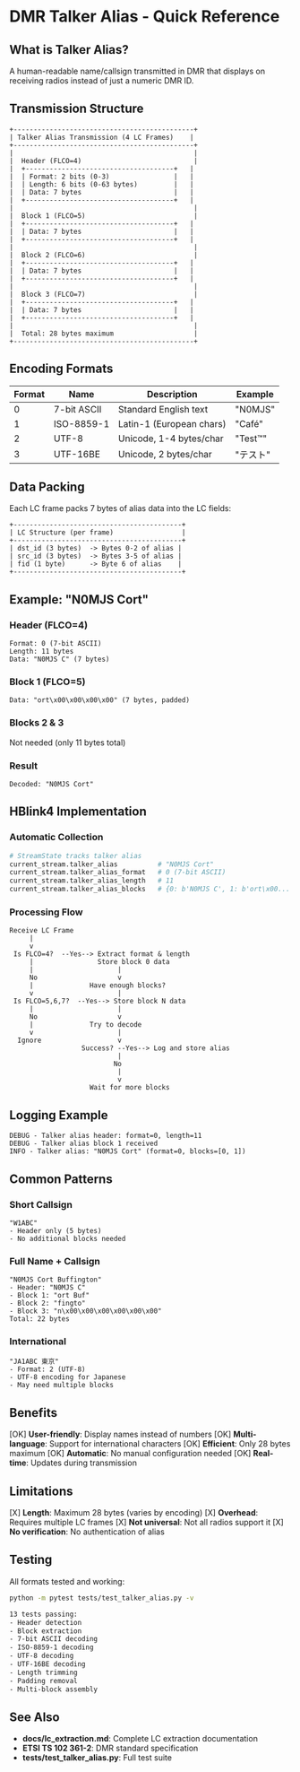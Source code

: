 # DMR Talker Alias - Quick Reference

## What is Talker Alias?

A human-readable name/callsign transmitted in DMR that displays on receiving radios instead of just a numeric DMR ID.

## Transmission Structure

```
+---------------------------------------------+
| Talker Alias Transmission (4 LC Frames)    |
+---------------------------------------------+
|                                             |
|  Header (FLCO=4)                            |
|  +-------------------------------------+   |
|  | Format: 2 bits (0-3)                |   |
|  | Length: 6 bits (0-63 bytes)         |   |
|  | Data: 7 bytes                       |   |
|  +-------------------------------------+   |
|                                             |
|  Block 1 (FLCO=5)                           |
|  +-------------------------------------+   |
|  | Data: 7 bytes                       |   |
|  +-------------------------------------+   |
|                                             |
|  Block 2 (FLCO=6)                           |
|  +-------------------------------------+   |
|  | Data: 7 bytes                       |   |
|  +-------------------------------------+   |
|                                             |
|  Block 3 (FLCO=7)                           |
|  +-------------------------------------+   |
|  | Data: 7 bytes                       |   |
|  +-------------------------------------+   |
|                                             |
|  Total: 28 bytes maximum                    |
+---------------------------------------------+
```

## Encoding Formats

| Format | Name | Description | Example |
|--------|------|-------------|---------|
| 0 | 7-bit ASCII | Standard English text | "N0MJS" |
| 1 | ISO-8859-1 | Latin-1 (European chars) | "Café" |
| 2 | UTF-8 | Unicode, 1-4 bytes/char | "Test™" |
| 3 | UTF-16BE | Unicode, 2 bytes/char | "テスト" |

## Data Packing

Each LC frame packs 7 bytes of alias data into the LC fields:

```
+------------------------------------------+
| LC Structure (per frame)                 |
+------------------------------------------+
| dst_id (3 bytes)  -> Bytes 0-2 of alias |
| src_id (3 bytes)  -> Bytes 3-5 of alias |
| fid (1 byte)      -> Byte 6 of alias    |
+------------------------------------------+
```

## Example: "N0MJS Cort"

### Header (FLCO=4)
```
Format: 0 (7-bit ASCII)
Length: 11 bytes
Data: "N0MJS C" (7 bytes)
```

### Block 1 (FLCO=5)
```
Data: "ort\x00\x00\x00\x00" (7 bytes, padded)
```

### Blocks 2 & 3
Not needed (only 11 bytes total)

### Result
```
Decoded: "N0MJS Cort"
```

## HBlink4 Implementation

### Automatic Collection

```python
# StreamState tracks talker alias
current_stream.talker_alias          # "N0MJS Cort"
current_stream.talker_alias_format   # 0 (7-bit ASCII)
current_stream.talker_alias_length   # 11
current_stream.talker_alias_blocks   # {0: b'N0MJS C', 1: b'ort\x00...'}
```

### Processing Flow

```
Receive LC Frame
     |
     v
 Is FLCO=4?  --Yes--> Extract format & length
     |                Store block 0 data
     |                     |
     No                    v
     |              Have enough blocks?
     v                     |
 Is FLCO=5,6,7?  --Yes--> Store block N data
     |                     |
     No                    v
     |              Try to decode
     v                     |
  Ignore                   v
                  Success? --Yes--> Log and store alias
                           |
                          No
                           |
                           v
                    Wait for more blocks
```

## Logging Example

```
DEBUG - Talker alias header: format=0, length=11
DEBUG - Talker alias block 1 received
INFO - Talker alias: "N0MJS Cort" (format=0, blocks=[0, 1])
```

## Common Patterns

### Short Callsign
```
"W1ABC"
- Header only (5 bytes)
- No additional blocks needed
```

### Full Name + Callsign
```
"N0MJS Cort Buffington"
- Header: "N0MJS C"
- Block 1: "ort Buf"
- Block 2: "fingto"
- Block 3: "n\x00\x00\x00\x00\x00\x00"
Total: 22 bytes
```

### International
```
"JA1ABC 東京"
- Format: 2 (UTF-8)
- UTF-8 encoding for Japanese
- May need multiple blocks
```

## Benefits

[OK] **User-friendly**: Display names instead of numbers
[OK] **Multi-language**: Support for international characters
[OK] **Efficient**: Only 28 bytes maximum
[OK] **Automatic**: No manual configuration needed
[OK] **Real-time**: Updates during transmission

## Limitations

[X] **Length**: Maximum 28 bytes (varies by encoding)
[X] **Overhead**: Requires multiple LC frames
[X] **Not universal**: Not all radios support it
[X] **No verification**: No authentication of alias

## Testing

All formats tested and working:

```bash
python -m pytest tests/test_talker_alias.py -v

13 tests passing:
- Header detection
- Block extraction
- 7-bit ASCII decoding
- ISO-8859-1 decoding
- UTF-8 decoding
- UTF-16BE decoding
- Length trimming
- Padding removal
- Multi-block assembly
```

## See Also

- **docs/lc_extraction.md**: Complete LC extraction documentation
- **ETSI TS 102 361-2**: DMR standard specification
- **tests/test_talker_alias.py**: Full test suite

